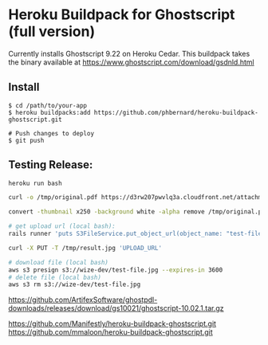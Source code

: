 # Heroku Buildpack for Ghostscript (full version)

Currently installs Ghostscript 9.22 on Heroku Cedar. This buildpack takes the binary available at https://www.ghostscript.com/download/gsdnld.html

## Install

    $ cd /path/to/your-app
    $ heroku buildpacks:add https://github.com/phbernard/heroku-buildpack-ghostscript.git

    # Push changes to deploy
    $ git push


## Testing Release:

```bash
heroku run bash
```

```bash
curl -o /tmp/original.pdf https://d3rw207pwvlq3a.cloudfront.net/attachments/000/360/561/original/Winter_2024_-_MATH_101B_-_Course_Syllabus.pdf

convert -thumbnail x250 -background white -alpha remove /tmp/original.pdf[0] /tmp/result.jpg
```

```bash
# get upload url (local bash):
rails runner 'puts S3FileService.put_object_url(object_name: "test-file.jpg")'
```

```bash
curl -X PUT -T /tmp/result.jpg 'UPLOAD_URL'
```

```bash
# download file (local bash)
aws s3 presign s3://wize-dev/test-file.jpg --expires-in 3600
# delete file (local bash)
aws s3 rm s3://wize-dev/test-file.jpg
```


https://github.com/ArtifexSoftware/ghostpdl-downloads/releases/download/gs10021/ghostscript-10.02.1.tar.gz

https://github.com/Manifestly/heroku-buildpack-ghostscript.git
https://github.com/mmaloon/heroku-buildpack-ghostscript.git